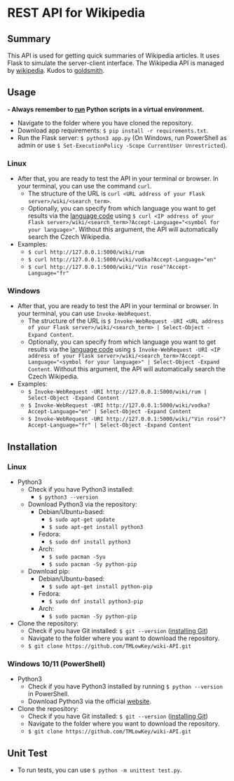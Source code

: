 # REST API for Wikipedia
## Summary
This API is used for getting quick summaries of Wikipedia articles. It uses Flask to simulate the server-client interface. The Wikipedia API is managed by [wikipedia](https://github.com/goldsmith/Wikipedia). Kudos to [goldsmith](https://github.com/goldsmith).

## Usage
**- Always remember to [run](https://www.freecodecamp.org/news/how-to-setup-virtual-environments-in-python/) Python scripts in a virtual environment.**
- Navigate to the folder where you have cloned the repository.
- Download app requirements: `$ pip install -r requirements.txt`.
- Run the Flask server: `$ python3 app.py` (On Windows, run PowerShell as admin or use `$ Set-ExecutionPolicy -Scope CurrentUser Unrestricted`).
### Linux
- After that, you are ready to test the API in your terminal or browser. In your terminal, you can use the command `curl`.
  - The structure of the URL is `curl <URL address of your Flask server>/wiki/<search_term>`.
  - Optionally, you can specify from which language you want to get results via the [language code](https://en.wikipedia.org/wiki/List_of_ISO_639_language_codes) using `$ curl <IP address of your Flask server>/wiki/<search_term>?Accept-Language="<symbol for your language>"`. Without this argument, the API will automatically search the Czech Wikipedia.
- Examples:
  - `$ curl http://127.0.0.1:5000/wiki/rum`
  - `$ curl http://127.0.0.1:5000/wiki/vodka?Accept-Language="en"`
  - `$ curl http://127.0.0.1:5000/wiki/"Vin rosé"?Accept-Language="fr"`
### Windows
- After that, you are ready to test the API in your terminal or browser. In your terminal, you can use `Invoke-WebRequest`.
  - The structure of the URL is `$ Invoke-WebRequest -URI <URL address of your Flask server>/wiki/<search_term> | Select-Object -Expand Content`.
  - Optionally, you can specify from which language you want to get results via the [language code](https://en.wikipedia.org/wiki/List_of_ISO_639_language_codes) using `$ Invoke-WebRequest -URI <IP address of your Flask server>/wiki/<search_term>?Accept-Language="<symbol for your language>" | Select-Object -Expand Content`. Without this argument, the API will automatically search the Czech Wikipedia.
- Examples:
  - `$ Invoke-WebRequest -URI http://127.0.0.1:5000/wiki/rum | Select-Object -Expand Content`
  - `$ Invoke-WebRequest -URI http://127.0.0.1:5000/wiki/vodka?Accept-Language="en" | Select-Object -Expand Content`
  - `$ Invoke-WebRequest -URI http://127.0.0.1:5000/wiki/"Vin rosé"?Accept-Language="fr" | Select-Object -Expand Content`
## Installation
### Linux
- Python3
  - Check if you have Python3 installed:
    - `$ python3 --version`
  - Download Python3 via the repository:
    - Debian/Ubuntu-based:
      - `$ sudo apt-get update`
      - `$ sudo apt-get install python3`
    - Fedora:
      - `$ sudo dnf install python3`
    - Arch:
      - `$ sudo pacman -Syu`
      - `$ sudo pacman -Sy python-pip`
  - Download pip:
    - Debian/Ubuntu-based:
      - `$ sudo apt-get install python-pip`
    - Fedora:
      - `$ sudo dnf install python3-pip`
    - Arch:
      - `$ sudo pacman -Sy python-pip`
- Clone the repository:
  - Check if you have Git installed: `$ git --version` ([installing Git](https://git-scm.com/book/en/v2/Getting-Started-Installing-Git))
  - Navigate to the folder where you want to download the repository.
  - `$ git clone https://github.com/TMLowKey/wiki-API.git`
### Windows 10/11 (PowerShell)
- Python3
  - Check if you have Python3 installed by running `$ python --version` in PowerShell.
  - Download Python3 via the official [website](https://www.python.org/downloads/windows/).
- Clone the repository:
  - Check if you have Git installed: `$ git --version` ([installing Git](https://git-scm.com/book/en/v2/Getting-Started-Installing-Git))
  - Navigate to the folder where you want to download the repository.
  - `$ git clone https://github.com/TMLowKey/wiki-API.git`
## Unit Test
- To run tests, you can use `$ python -m unittest test.py`.
